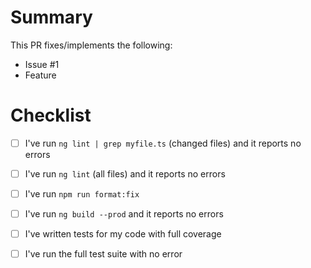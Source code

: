 # Summary
This PR fixes/implements the following:
 - Issue #1
 - Feature

<!--A longer description describing the changes-->

# Checklist
 - [ ] I've run `ng lint | grep myfile.ts` (changed files) and it reports no errors    
 - [ ] I've run `ng lint` (all files) and it reports no errors
 - [ ] I've run `npm run format:fix`
 - [ ] I've run `ng build --prod` and it reports no errors
 - [ ] I've written tests for my code with full coverage
 - [ ] I've run the full test suite with no error


<!-- You need to run the test suite covering only the files changes and ensure they have at least the same coverage as before.-->
